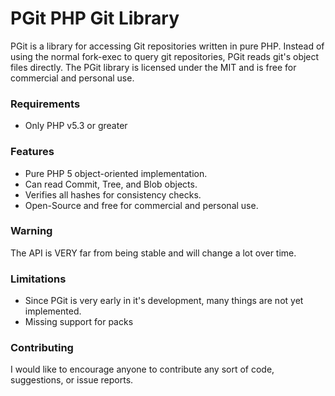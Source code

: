 PGit PHP Git Library
====================

PGit is a library for accessing Git repositories written in pure PHP. Instead of using the normal fork-exec to query git repositories, PGit reads git's object files directly. The PGit library is licensed under the MIT and is free for commercial and personal use.

### Requirements
 * Only PHP v5.3 or greater
 
### Features
 * Pure PHP 5 object-oriented implementation.
 * Can read Commit, Tree, and Blob objects.
 * Verifies all hashes for consistency checks.
 * Open-Source and free for commercial and personal use.
 
### Warning
The API is VERY far from being stable and will change a lot over time.

### Limitations
 * Since PGit is very early in it's development, many things are not yet implemented.
 * Missing support for packs
 
### Contributing
I would like to encourage anyone to contribute any sort of code, suggestions, or issue reports. 
